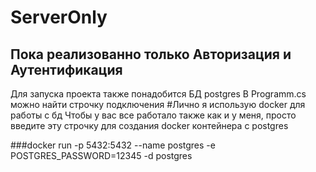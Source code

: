 # ServerOnly

## Пока реализованно только Авторизация и Аутентификация

Для запуска проекта также понадобится БД postgres
В Programm.cs можно найти строчку подключения
#Лично я использую docker для работы с бд
Чтобы у вас все работало также как и у меня, просто введите эту строчку для создания docker контейнера с postgres

###docker run -p 5432:5432 --name postgres -e POSTGRES_PASSWORD=12345 -d postgres
